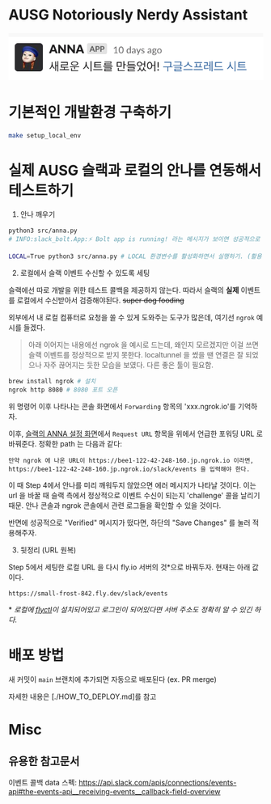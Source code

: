 # AUSG Notoriously Nerdy Assistant

![anna screenshot](.meta/docs/images/anna_screenshot.png)

# 기본적인 개발환경 구축하기

```sh
make setup_local_env
```

# 실제 AUSG 슬랙과 로컬의 안나를 연동해서 테스트하기

1. 안나 깨우기

```sh
python3 src/anna.py
# INFO:slack_bolt.App:⚡️ Bolt app is running! 라는 메시지가 보이면 성공적으로 깨운 것이다.

LOCAL=True python3 src/anna.py # LOCAL 환경변수를 활성화하면서 실행하기. (활용 예시: https://github.com/AUSG/anna-v2/blob/main/src/configuration/log_configuration.py)
```

2. 로컬에서 슬랙 이벤트 수신할 수 있도록 세팅

슬랙에선 따로 개발을 위한 테스트 콜백을 제공하지 않는다. 따라서 슬랙의 **실제** 이벤트를 로컬에서 수신받아서 검증해야된다. ~~super dog fooding~~

외부에서 내 로컬 컴퓨터로 요청을 쏠 수 있게 도와주는 도구가 많은데, 여기선 `ngrok` 예시를 들겠다.

> 아래 이어지는 내용에선 ngrok 을 예시로 드는데, 왜인지 모르겠지만 이걸 쓰면 슬랙 이벤트를 정상적으로 받지 못한다. localtunnel 을 썼을 땐 연결은 잘 되었으나 자주 끊어지는 듯한 모습을 보였다. 다른 좋은 툴이 필요함.

```sh
brew install ngrok # 설치
ngrok http 8080 # 8080 포트 오픈
```

위 명령어 이후 나타나는 콘솔 화면에서 `Forwarding` 항목의 'xxx.ngrok.io'를 기억하자.

이후, [슬랙의 ANNA 설정 화면](https://api.slack.com/apps/AR4RK9XGX/event-subscriptions)에서 `Request URL` 항목을 위에서 언급한 포워딩 URL 로 바꿔준다. 정확한 path 는 다음과 같다:

```text
만약 ngrok 에 나온 URL이 https://bee1-122-42-248-160.jp.ngrok.io 이라면,
https://bee1-122-42-248-160.jp.ngrok.io/slack/events 을 입력해야 한다.
```

이 때 Step 4에서 안나를 미리 깨워두지 않았으면 에러 메시지가 나타날 것이다. 이는 url 을 바꿀 때 슬랙 측에서 정상적으로 이벤트 수신이 되는지 'challenge' 콜을 날리기 때문. 안나 콘솔과 ngrok 콘솔에서 관련 로그들을 확인할 수 있을 것이다.

반면에 성공적으로 "Verified" 메시지가 떴다면, 하단의 "Save Changes" 를 눌러 적용해주자.

3. 뒷정리 (URL 원복)

Step 5에서 세팅한 로컬 URL 을 다시 fly.io 서버의 것\*으로 바꿔두자. 현재는 아래 값이다.

```text
https://small-frost-842.fly.dev/slack/events
```

\* _로컬에 [flyctl](https://fly.io/docs/hands-on/install-flyctl/)이 설치되어있고 로그인이 되어있다면 서버 주소도 정확히 알 수 있긴 하다._

# 배포 방법

새 커밋이 `main` 브랜치에 추가되면 자동으로 배포된다 (ex. PR merge)

자세한 내용은 [./HOW_TO_DEPLOY.md]를 참고

# Misc

## 유용한 참고문서

이벤트 콜백 data 스펙: https://api.slack.com/apis/connections/events-api#the-events-api__receiving-events__callback-field-overview
